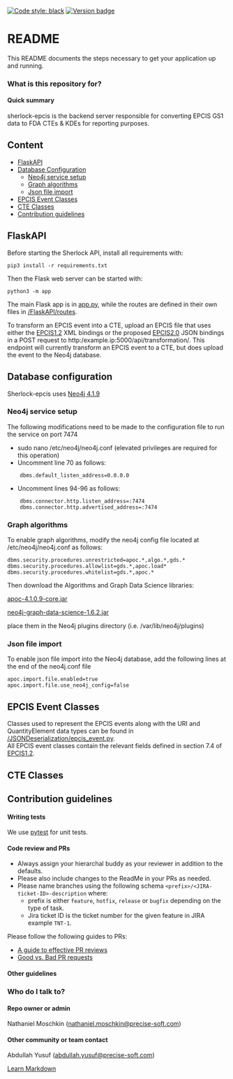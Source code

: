 [![Code style: black](https://img.shields.io/badge/code%20style-black-000000.svg)](https://github.com/psf/black)
[![Version badge](https://img.shields.io/badge/version-0.0-purple.svg)](https://shields.io/)

# README 

This README documents the steps necessary to get your application up and running.

### What is this repository for?

#### Quick summary 
sherlock-epcis is the backend server responsible for converting EPCIS GS1 data to FDA CTEs & KDEs for reporting purposes.

## Content

* [FlaskAPI](#FlaskAPI)
* [Database Configuration](#Database-configuration)
  - [Neo4j service setup](#Neo4j-service-setup)
  - [Graph algorithms](#Graph-algorithms)
  - [Json file import](#Json-file-import) 
* [EPCIS Event Classes](#EPCIS-Event-Classes)
* [CTE Classes](#CTE-Classes)
* [Contribution guidelines](#Contribution-guidelines)


## FlaskAPI
Before starting the Sherlock API, install all requirements with:
```
pip3 install -r requirements.txt
```
Then the Flask web server can be started with:
```
python3 -m app
```
The main Flask app is in [app.py](app.py), while the routes are defined in their own files in [/FlaskAPI/routes](./FlaskAPI/routes).

To transform an EPCIS event into a CTE, upload an EPCIS file that uses either the [EPCIS1.2](https://www.gs1.org/sites/default/files/docs/epc/EPCIS-Standard-1.2-r-2016-09-29.pdf) XML bindings or the proposed [EPCIS2.0](https://github.com/gs1/EPCIS) JSON bindings in a POST request to http:/example.ip:5000/api/transformation/. This endpoint will currently transform an EPCIS event to a CTE, but does upload the event to the Neo4j database.
## Database configuration
Sherlock-epcis uses [Neo4j 4.1.9](https://neo4j.com/download-center/)
### Neo4j service setup
The following modifications need to be made to the configuration file to run the service on port 7474
- sudo nano /etc/neo4j/neo4j.conf (elevated privileges are required for this operation) 
- Uncomment line 70 as follows: 
```
	dbms.default_listen_address=0.0.0.0 
``` 
- Uncomment lines 94-96 as follows:

``` dbms.connector.http.enabled=true 
	dbms.connector.http.listen_address=:7474 
	dbms.connector.http.advertised_address=:7474
```
### Graph algorithms
To enable graph algorithms, modify the neo4j config file located at /etc/neo4j/neo4j.conf as follows:
```
dbms.security.procedures.unrestricted=apoc.*,algo.*,gds.* 
dbms.security.procedures.allowlist=gds.*,apoc.load* 
dbms.security.procedures.whitelist=gds.*,apoc.* 
```
Then download the Algorithms and Graph Data Science libraries: 

[apoc-4.1.0.9-core.jar](https://github.com/neo4j-contrib/neo4j-apoc-procedures/releases/download/4.1.0.9/apoc-4.1.0.9-core.jar) 

[neo4j-graph-data-science-1.6.2.jar](
https://github.com/neo4j/graph-data-science/releases/download/1.6.2/neo4j-graph-data-science-1.6.2.jar)

place them in the Neo4j plugins directory (i.e. /var/lib/neo4j/plugins)
### Json file import
To enable json file import into the Neo4j database, add the following lines at the end of the neo4j.conf file
```
apoc.import.file.enabled=true 
apoc.import.file.use_neo4j_config=false 
```
## EPCIS Event Classes
Classes used to represent the EPCIS events along with the URI and QuantityElement data types can be found in [/JSONDeserialization/epcis_event.py](./JSONDeserialization/epcis_event.py).  
All EPCIS event classes contain the relevant fields defined in section 7.4 of [EPCIS1.2](https://www.gs1.org/sites/default/files/docs/epc/EPCIS-Standard-1.2-r-2016-09-29.pdf).

## CTE Classes

## Contribution guidelines ##

#### Writing tests ####
We use [pytest](https://github.com/pytest-dev/pytest) for unit tests.

#### Code review and PRs ####
* Always assign your hierarchal buddy as your reviewer in addition to the defaults. 
* Please also include changes to the ReadMe in your PRs as needed.
* Please name branches using the following schema `<prefix>/<JIRA-ticket-ID>-description` where:
	* prefix is either `feature`, `hotfix`, `release` or `bugfix` depending on the type of task.
	* Jira ticket ID is the ticket number for the given feature in JIRA example `TNT-1`.

Please follow the following guides to PRs:

* [A guide to effective PR reviews](https://nebulab.com/blog/a-guide-to-effective-pull-request-reviews)
* [Good vs. Bad PR requests](http://allyouneedisbackend.com/blog/2017/08/24/pull-requests-good-bad-and-ugly/)

#### Other guidelines ####

### Who do I talk to? ###

#### Repo owner or admin ####
Nathaniel Moschkin (nathaniel.moschkin@precise-soft.com)

#### Other community or team contact ####
Abdullah Yusuf (abdullah.yusuf@precise-soft.com)

[Learn Markdown](https://bitbucket.org/tutorials/markdowndemo)